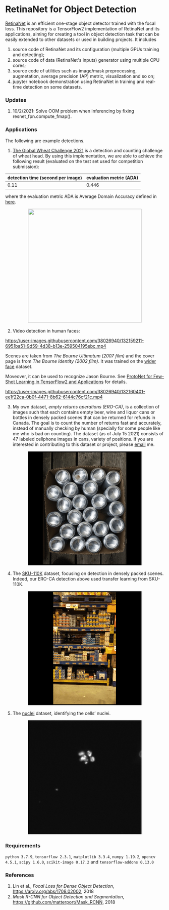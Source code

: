 # RetinaNet for Object Detection

[RetinaNet](https://arxiv.org/abs/1708.02002) is an efficient one-stage object detector trained with the focal loss. This repository is a TensorFlow2 implementation of RetinaNet and its applications, aiming for creating a tool in object detection task that can be easily extended to other datasets or used in building projects. It includes

1. source code of RetinaNet and its configuration (multiple GPUs training and detecting);
2. source code of data (RetinaNet's inputs) generator using multiple CPU cores; 
3. source code of utilities such as image/mask preprocessing, augmetation, average precision (AP) metric, visualization and so on;
4. jupyter notebook demonstration using RetinaNet in training and real-time detection on some datasets. 


### Updates
1. 10/2/2021: Solve OOM problem when inferencing by fixing resnet_fpn.compute_fmap().

### Applications

The following are example detections.

1. [The Global Wheat Challenge 2021](https://www.aicrowd.com/challenges/global-wheat-challenge-2021) is a detection and counting challenge of wheat head. By using this implementation, we are able to achieve the following result (evaluated on the test set used for competition submission):

|detection time (second per image)| evaluation metric (ADA)|
|---|---|
|0.11|0.446|

where the evaluation metric ADA is Average Domain Accuracy defined in [here](https://www.aicrowd.com/challenges/global-wheat-challenge-2021#evaluation-criteria). 
<p align="center">
  <img src="https://raw.githubusercontent.com/DrMMZ/drmmz.github.io/master/images/wheat_movie.gif" width='360' height='360'/>
</p>


2. Video detection in human faces: 

https://user-images.githubusercontent.com/38026940/132159211-6951ba51-9d59-4d38-b13e-259504195ebc.mp4

Scenes are taken from *The Bourne Ultimatum (2007 film)* and the cover page is from *The Bourne Identity (2002 film)*. It was trained on the [wider face](http://shuoyang1213.me/WIDERFACE/) dataset. 

Moveover, it can be used to recognize Jason Bourne. See [ProtoNet for Few-Shot Learning in TensorFlow2 and Applications](https://github.com/DrMMZ/ProtoNet) for details.

https://user-images.githubusercontent.com/38026940/132160401-ee1f22ca-0b0f-4471-8b62-6144c76cf21c.mp4


3. My own dataset, *empty returns operations (ERO-CA)*, is a collection of images such that each contains empty beer, wine and liquor cans or bottles in densely packed scenes that can be returned for refunds in Canada. The goal is to count the number of returns fast and accurately, instead of manually checking by human (specially for some people like me who is bad on counting). The dataset (as of July 15 2021) consists of 47 labeled cellphone images in cans, variety of positions. If you are interested in contributing to this dataset or project, please [email](mailto:mmzhangist@gmail.com) me.
<p align="center">
  <img src="https://raw.githubusercontent.com/DrMMZ/drmmz.github.io/master/images/ero_movie.gif" width='360' height='360'/>
</p> 


4. The [SKU-110K](https://github.com/eg4000/SKU110K_CVPR19) dataset, focusing on detection in densely packed scenes. Indeed, our ERO-CA detection above used transfer learning from SKU-110K.
<p align="center">
  <img src="https://raw.githubusercontent.com/DrMMZ/drmmz.github.io/master/images/sku_movie.gif" width='360' height='360'/>
</p>


5. The [nuclei](https://www.kaggle.com/c/data-science-bowl-2018) dataset, identifying the cells’ nuclei. 
<p align="center">
  <img src="https://raw.githubusercontent.com/DrMMZ/drmmz.github.io/master/images/nuclei_movie.gif" width='360' height='360'/>
</p> 


### Requirements
`python 3.7.9`, `tensorflow 2.3.1`, `matplotlib 3.3.4`, `numpy 1.19.2`, `opencv 4.5.1`, `scipy 1.6.0`, `scikit-image 0.17.2` and `tensorflow-addons 0.13.0`

### References
1. Lin et al., *Focal Loss for Dense Object Detection*, https://arxiv.org/abs/1708.02002, 2018
2. *Mask R-CNN for Object Detection and Segmentation*, https://github.com/matterport/Mask_RCNN, 2018
